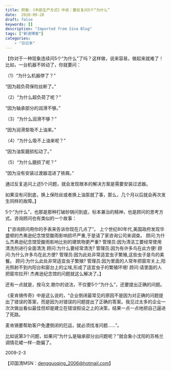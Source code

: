 ```yaml
---
title: 转载-《丰田生产方式》中说：要反复问5个“为什么”
date:  2010-09-28
draft: false
keywords: []
description: "Imported from Sina Blog"
tags: ["新浪博客"]
categories: 
    - "日记本"
---
```

【你对于一种现象连续问5个“为什么”了吗？这样做，说来容易，做起来就难了！比如，一台机器不转动了，你就要问：

（1）“为什么机器停了？”

“因为超负荷保险丝断了。”

（2）“为什么超负荷了呢？”

“因为轴承部分的润滑不够。”

（3）“为什么润滑不够？”

“因为润滑泵吸不上油来。”

（4）“为什么吸不上油来呢？”

“因为油泵磨损松动了。”

（5）“为什么磨损了呢？”

“因为没有安装过渡器混进了铁屑。”

通过反复追问上述5个问题，就会发现根本的解决方案是需要安装过滤器。

如果没有问到底，换上保险丝或者换上油泵就了事，那么，几个月以后就会再次发生同样的故障。】

5个“为什么”，也那是那种打破砂锅问到底，标本兼治的精神，也是顾问的思考方式。咨询顾问也有类似的一个故事：

【“咨询顾问用你的手表来告诉你现在几点了”。
上个世纪80年代,美国政府发现华盛顿的杰弗逊纪念馆受酸雨影响损坏严重,于是请了家咨询公司来调查。
顾问:为什么杰弗逊纪念馆受酸雨影响比别的建筑物更严重?
管理员:因为清洁工要经常使用清洗剂进行全面清洗
顾问:为什么要经常清洗?
管理员:因为有许多鸟在此方便!
顾问:为什么许多鸟在此方便?
管理员:因为此处非常适宜虫子繁殖,这些虫子是鸟的美餐。
顾问:为什么此处非常适宜虫子繁殖?
管理员:因为里面的人常年把窗帘关上,阳光照射不到内阳台和窗台上的尘埃,形成了适宜虫子的繁殖环境!
顾问:请里面的人把窗帘拉开!
杰弗逊纪念馆的问题就这么解决了。】

还有一点就是，按马文.鲍尔的说法，不仅要5个“为什么”，还要提出正确的问题。



《麦肯锡传奇》中是这么说的，“企业倒闭最常见的原因不是因为对正确的问题提出了错误的答案，而是因为对错误的问题提出了正确的答案。我见过太多的企业一次次做出看似最佳但却是建立在错误假设之上的决策，结果一点一点地把自己逼进了死路。

麦肯锡要帮助客户免遭倒闭的厄运，就必须找准问题……”。

比如说第3个问题，如果问“为什么是轴承部分出问题呢？”就会象小沈阳的苏格兰调情花裙一样--跑偏了。

2009-2-3

【邓国清MSN：dengguoqing_2006@hotmail.com】
